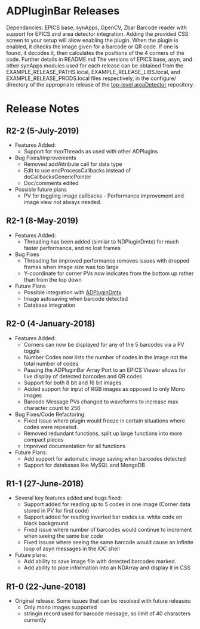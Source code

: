 # ADPluginBar Releases
Dependancies: EPICS base, synApps, OpenCV, Zbar
Barcode reader with support for EPICS and area detector integration.
Adding the provided CSS screen to your setup will allow enabling the plugin.
When the plugin is enabled, it checks the image given for a barcode or QR code. If one is found, it decodes it, then calculates the positions of the 4 corners of the code. Further details in README.md
The versions of EPICS base, asyn, and other synApps modules used for each release can be obtained from
the EXAMPLE_RELEASE_PATHS.local, EXAMPLE_RELEASE_LIBS.local, and EXAMPLE_RELEASE_PRODS.local
files respectively, in the configure/ directory of the appropriate release of the
[top-level areaDetector](https://github.com/areaDetector/areaDetector) repository.

Release Notes
=============
<!--RELEASE START-->
R2-2 (5-July-2019)
----
* Features Added:
	* Support for maxThreads as used with other ADPlugins
* Bug Fixes/Improvements
	* Removed addAttribute call for data type
	* Edit to use endProcessCallbacks instead of doCallbacksGenericPointer
	* Doc/comments edited
* Possible future plans
	* PV for toggling image callbacks - Performance improvement and image view not always needed.

R2-1 (8-May-2019)
----
* Features Added:
	* Threading has been added (similar to NDPluginDmtx) for much faster performance, and no lost frames
* Bug Fixes
	* Threading for improved performance removes issues with dropped frames when image size was too large
	* Y-coordinate for corner PVs now indicates from the bottom up rather than from the top down
* Future Plans
	* Possible integration with [ADPluginDmtx](https://github.com/epicsNSLS2-areaDetector/ADPluginDmtx)
	* Image autosaving when barcode detected
	* Database integration

R2-0 (4-January-2018)
----
* Features Added:
	* Corners can now be displayed for any of the 5 barcodes via a PV toggle
	* Number Codes now lists the number of codes in the image not the total number of codes
	* Passing the ADPluginBar Array Port to an EPICS Viewer allows for live display of detected barcodes and QR codes
	* Support for both 8 bit and 16 bit images
	* Added support for input of RGB images as opposed to only Mono images
	* Barcode Message PVs changed to waveforms to increase max character count to 256
* Bug Fixes/Code Refactoring:
	* Fixed issue where plugin would freeze in certain situations where codes were repeated.
	* Removed redundant functions, split up large functions into more compact pieces
	* Improved documentation for all functions
* Future Plans:
	* Add support for automatic image saving when barcodes detected
	* Support for databases like MySQL and MongoDB

R1-1 (27-June-2018)
----
* Several key features added and bugs fixed:
	* Support added for reading up to 5 codes in one image (Corner data stored in PV for first code)
	* Support added for reading inverted bar codes i.e. white code on black background
	* Fixed issue where number of barcodes would continue to increment when seeing the same bar code
	* Fixed issuse where seeing the same barcode would cause an infinite loop of asyn messages in the IOC shell
* Future plans:
	* Add ability to save image file with detected barcodes marked.
	* Add ability to pipe information into an NDArray and display it in CSS

R1-0 (22-June-2018)
----
* Original release. Some issues that can be resolved with future releases:
    * Only mono images supported
    * stringin record used for barcode message, so limit of 40 characters currently
